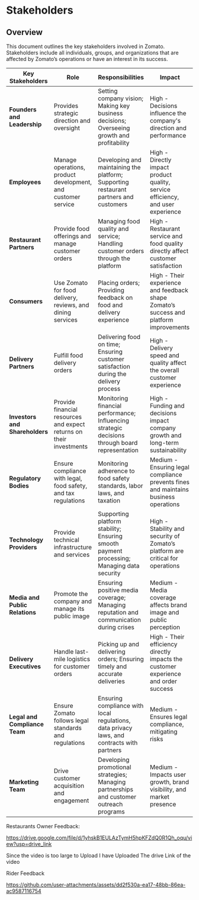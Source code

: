 
# Stakeholders

## Overview
This document outlines the key stakeholders involved in Zomato. Stakeholders include all individuals, groups, and organizations that are affected by Zomato’s operations or have an interest in its success.

| Key Stakeholders                | Role                                                                 | Responsibilities                                                                                                | Impact                                                                       |
|----------------------------------|----------------------------------------------------------------------|-----------------------------------------------------------------------------------------------------------------|------------------------------------------------------------------------------|
| **Founders and Leadership**      | Provides strategic direction and oversight                            | Setting company vision; Making key business decisions; Overseeing growth and profitability                      | High - Decisions influence the company's direction and performance           |
| **Employees**                    | Manage operations, product development, and customer service         | Developing and maintaining the platform; Supporting restaurant partners and customers                           | High - Directly impact product quality, service efficiency, and user experience |
| **Restaurant Partners**          | Provide food offerings and manage customer orders                    | Managing food quality and service; Handling customer orders through the platform                                | High - Restaurant service and food quality directly affect customer satisfaction |
| **Consumers**                    | Use Zomato for food delivery, reviews, and dining services            | Placing orders; Providing feedback on food and delivery experience                                               | High - Their experience and feedback shape Zomato’s success and platform improvements |
| **Delivery Partners**            | Fulfill food delivery orders                                          | Delivering food on time; Ensuring customer satisfaction during the delivery process                             | High - Delivery speed and quality affect the overall customer experience      |
| **Investors and Shareholders**   | Provide financial resources and expect returns on their investments   | Monitoring financial performance; Influencing strategic decisions through board representation                   | High - Funding and decisions impact company growth and long-term sustainability |
| **Regulatory Bodies**            | Ensure compliance with legal, food safety, and tax regulations        | Monitoring adherence to food safety standards, labor laws, and taxation                                          | Medium - Ensuring legal compliance prevents fines and maintains business operations |
| **Technology Providers**         | Provide technical infrastructure and services                        | Supporting platform stability; Ensuring smooth payment processing; Managing data security                        | High - Stability and security of Zomato’s platform are critical for operations |
| **Media and Public Relations**   | Promote the company and manage its public image                       | Ensuring positive media coverage; Managing reputation and communication during crises                            | Medium - Media coverage affects brand image and public perception             |
| **Delivery Executives**          | Handle last-mile logistics for customer orders                        | Picking up and delivering orders; Ensuring timely and accurate deliveries                                        | High - Their efficiency directly impacts the customer experience and order success |
| **Legal and Compliance Team**    | Ensure Zomato follows legal standards and regulations                 | Ensuring compliance with local regulations, data privacy laws, and contracts with partners                       | Medium - Ensures legal compliance, mitigating risks                          |
| **Marketing Team**               | Drive customer acquisition and engagement                            | Developing promotional strategies; Managing partnerships and customer outreach programs                         | Medium - Impacts user growth, brand visibility, and market presence           |



Restaurants Owner Feedback:

https://drive.google.com/file/d/1yhskB1EULAzTymH5hpKFZdQ0R1Qh_oqu/view?usp=drive_link

Since the video is too large to Upload I have Uploaded The drive Link of the video

Rider Feedback
 
   

https://github.com/user-attachments/assets/dd2f530a-ea17-48bb-86ea-ac9587116754


</video>



  
